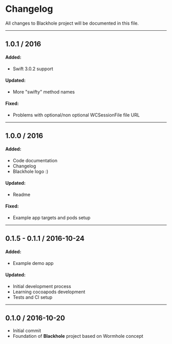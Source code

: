 # Changelog
All changes to Blackhole project will be documented in this file.

---
## __1.0.1__ / 2016

#### Added:
* Swift 3.0.2 support

#### Updated:
* More "swifty" method names

#### Fixed:
* Problems with optional/non optional WCSessionFile file URL

---
## __1.0.0__ / 2016

#### Added:
+ Code documentation
+ Changelog
+ Blackhole logo :)

#### Updated:
* Readme

#### Fixed:
* Example app targets and pods setup

---
## 0.1.5 - 0.1.1 / 2016-10-24

#### Added:
+ Example demo app

#### Updated:
* Initial development process
* Learning cocoapods development
* Tests and CI setup

---
## 0.1.0 / 2016-10-20

* Initial commit
* Foundation of __Blackhole__ project based on Wormhole concept
